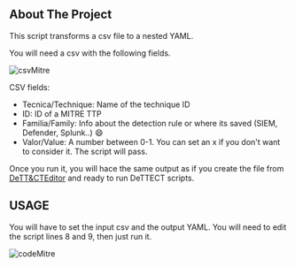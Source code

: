 
<!-- ABOUT THE PROJECT -->
## About The Project

This script transforms a csv file to a nested YAML.

You will need a csv with the following fields. 

![csvMitre](https://github.com/gonzalomarcos/Personal/EDRs/csvMitre.PNG?raw=true)

CSV fields:
* Tecnica/Technique: Name of the technique ID
* ID: ID of a MITRE TTP
* Familia/Family: Info about the detection rule or where its saved (SIEM, Defender, Splunk..) :smile:
* Valor/Value: A number between 0-1. You can set an x if you don't want to consider it. The script will pass.

Once you run it, you will hace the same output as if you create the file from [DeTT&CTEditor](https://rabobank-cdc.github.io/dettect-editor/#/techniques) and ready to run DeTTECT scripts.


<!-- USAGE -->
## USAGE

You will have to set the input csv and the output YAML. You will need to edit the script lines 8 and 9, then just run it.

![codeMitre](https://github.com/gonzalomarcos/Personal/EDRs/codeMitre.PNG?raw=true)

